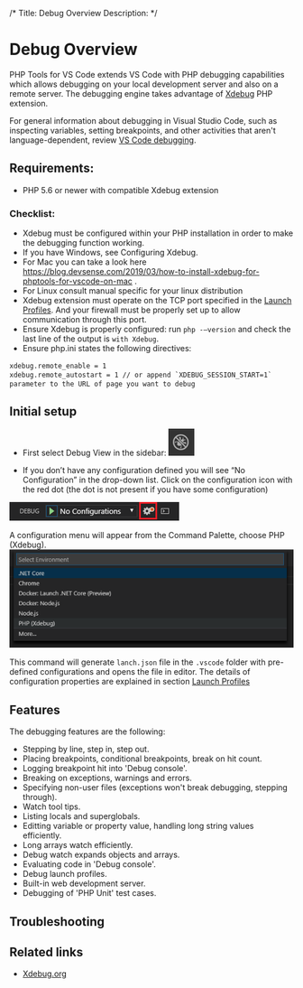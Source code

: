/*
Title: Debug Overview
Description: 
*/

# Debug Overview

PHP Tools for VS Code extends VS Code with PHP debugging capabilities which allows debugging on your local development server and also on a remote server. The debugging engine takes advantage of [Xdebug](https://xdebug.org/) PHP extension.

For general information about debugging in Visual Studio Code, such as inspecting variables, setting breakpoints, and other activities that aren't language-dependent, review [VS Code debugging]( https://code.visualstudio.com/docs/editor/debugging).

## Requirements:

- PHP 5.6 or newer with compatible Xdebug extension

### Checklist:

-	Xdebug must be configured within your PHP installation in order to make the debugging function working. 
  -	If you have Windows, see Configuring Xdebug. 
  -	For Mac you can take a look here https://blog.devsense.com/2019/03/how-to-install-xdebug-for-phptools-for-vscode-on-mac . 
  -	For Linux consult manual specific for your linux distribution
- Xdebug extension must operate on the TCP port specified in the [Launch Profiles]( vscode/debug/launch-json). And your firewall must be properly set up to allow communication through this port.
-	Ensure Xdebug is properly configured: run `php -–version` and check the last line of the output is `with Xdebug`.
-	Ensure php.ini states the following directives:

```
xdebug.remote_enable = 1
xdebug.remote_autostart = 1 // or append `XDEBUG_SESSION_START=1` parameter to the URL of page you want to debug
```

## Initial setup

-	First select Debug View in the sidebar: 
 ![Debug icon](img/vscode-sidebar-debug.png)
 
-	If you don’t have any configuration defined you will see “No Configuration” in the drop-down list. Click on the configuration icon with the red dot (the dot is not present if you have some configuration)

  ![No Configuration](img/config.png)

  A configuration menu will appear from the Command Palette, choose PHP (Xdebug).
 ![Select Environment](img/environment.png)
 
  This command will generate `lanch.json` file in the `.vscode` folder with pre-defined configurations and opens the file in editor. The details of configuration properties are explained in section [Launch Profiles]( vscode/debug/launch-json)

## Features

The debugging features are the following:

- Stepping by line, step in, step out.
- Placing breakpoints, conditional breakpoints, break on hit count.
- Logging breakpoint hit into 'Debug console'.
- Breaking on exceptions, warnings and errors.
- Specifying non-user files (exceptions won't break debugging, stepping through).
- Watch tool tips.
- Listing locals and superglobals.
- Editting variable or property value, handling long string values efficiently.
- Long arrays watch efficiently.
- Debug watch expands objects and arrays.
- Evaluating code in 'Debug console'.
- Debug launch profiles.
- Built-in web development server.
- Debugging of 'PHP Unit' test cases.

## Troubleshooting

## Related links

- [Xdebug.org](https://xdebug.org/)
